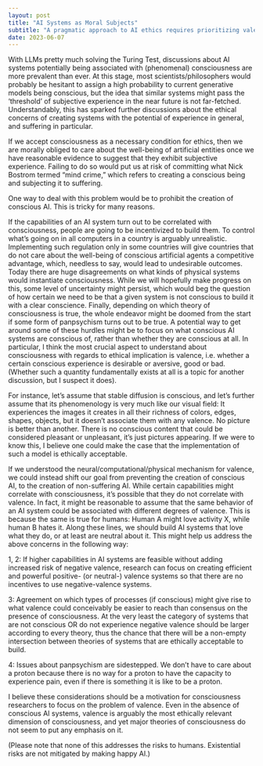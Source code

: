```yaml
---
layout: post
title: "AI Systems as Moral Subjects"
subtitle: "A pragmatic approach to AI ethics requires prioritizing valence over discussions about consciousness level."
date: 2023-06-07
---
```


With LLMs pretty much solving the Turing Test, discussions about AI systems potentially being associated with (phenomenal) consciousness are more prevalent than ever. At this stage, most scientists/philosophers would probably be hesitant to assign a high probability to current generative models being conscious, but the idea that similar systems might pass the ‘threshold’ of subjective experience in the near future is not far-fetched. Understandably, this has sparked further discussions about the ethical concerns of creating systems with the potential of experience in general, and suffering in particular.

If we accept consciousness as a necessary condition for ethics, then we are morally obliged to care about the well-being of artificial entities once we have reasonable evidence to suggest that they exhibit subjective experience. Failing to do so would put us at risk of committing what Nick Bostrom termed “mind crime,” which refers to creating a conscious being and subjecting it to suffering.

One way to deal with this problem would be to prohibit the creation of conscious AI. This is tricky for many reasons.

If the capabilities of an AI system turn out to be correlated with consciousness, people are going to be incentivized to build them. To control what’s going on in all computers in a country is arguably unrealistic.
Implementing such regulation only in some countries will give countries that do not care about the well-being of conscious artificial agents a competitive advantage, which, needless to say, would lead to undesirable outcomes.
Today there are huge disagreements on what kinds of physical systems would instantiate consciousness. While we will hopefully make progress on this, some level of uncertainty might persist, which would beg the question of how certain we need to be that a given system is not conscious to build it with a clear conscience.
Finally, depending on which theory of consciousness is true, the whole endeavor might be doomed from the start if some form of panpsychism turns out to be true.
A potential way to get around some of these hurdles might be to focus on what conscious AI systems are conscious of, rather than whether they are conscious at all. In particular, I think the most crucial aspect to understand about consciousness with regards to ethical implication is valence, i.e. whether a certain conscious experience is desirable or aversive, good or bad. (Whether such a quantity fundamentally exists at all is a topic for another discussion, but I suspect it does).

For instance, let’s assume that stable diffusion is conscious, and let’s further assume that its phenomenology is very much like our visual field: It experiences the images it creates in all their richness of colors, edges, shapes, objects, but it doesn’t associate them with any valence. No picture is better than another. There is no conscious content that could be considered pleasant or unpleasant, it’s just pictures appearing. If we were to know this, I believe one could make the case that the implementation of such a model is ethically acceptable.

If we understood the neural/computational/physical mechanism for valence, we could instead shift our goal from preventing the creation of conscious AI, to the creation of non-suffering AI. While certain capabilities might correlate with consciousness, it’s possible that they do not correlate with valence. In fact, it might be reasonable to assume that the same behavior of an AI system could be associated with different degrees of valence. This is because the same is true for humans: Human A might love activity X, while human B hates it. Along these lines, we should build AI systems that love what they do, or at least are neutral about it. This might help us address the above concerns in the following way:

1, 2: If higher capabilities in AI systems are feasible without adding increased risk of negative valence, research can focus on creating efficient and powerful positive- (or neutral-) valence systems so that there are no incentives to use negative-valence systems.

3: Agreement on which types of processes (if conscious) might give rise to what valence could conceivably be easier to reach than consensus on the presence of consciousness. At the very least the category of systems that are not conscious OR do not experience negative valence should be larger according to every theory, thus the chance that there will be a non-empty intersection between theories of systems that are ethically acceptable to build.

4: Issues about panpsychism are sidestepped. We don’t have to care about a proton because there is no way for a proton to have the capacity to experience pain, even if there is something it is like to be a proton.

I believe these considerations should be a motivation for consciousness researchers to focus on the problem of valence. Even in the absence of conscious AI systems, valence is arguably the most ethically relevant dimension of consciousness, and yet major theories of consciousness do not seem to put any emphasis on it.

(Please note that none of this addresses the risks to humans. Existential risks are not mitigated by making happy AI.)